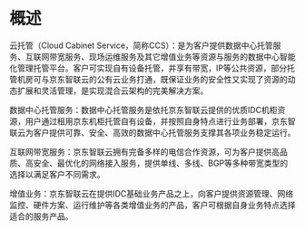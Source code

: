 # 概述 
      
云托管（Cloud Cabinet Service，简称CCS）：是为客户提供数据中心托管服务、互联网带宽服务、现场运维服务及其它增值业务等资源与服务的数据中心智能化管理托管平台。客户可实现自有设备托管，并享有带宽，IP等公共资源，部分托管机房可与京东智联云的公有云业务打通，既保证业务的安全性又实现了资源的动态扩展和灵活管理，是实现混合云架构的完美解决方案。

数据中心托管服务：数据中心托管服务是依托京东智联云提供的优质IDC机柜资源，用户通过租用京东机柜托管自有设备，并按照自身特点进行业务部署，京东智联云为客户提供可靠、安全、高效的数据中心托管服务支撑其各项业务稳定运行。

互联网带宽服务：京东智联云拥有完备多样的电信合作资源，可为客户提供高品质、高安全、最优化的网络接入服务，提供单线、多线、BGP等多种带宽类型的选择以满足客户不同需求。

增值业务：京东智联云在提供IDC基础业务产品之上，向客户提供资源管理、网络监控、硬件方案、运行维护等各类增值业务的产品，客户可根据自身业务特点选择适合的服务产品。

